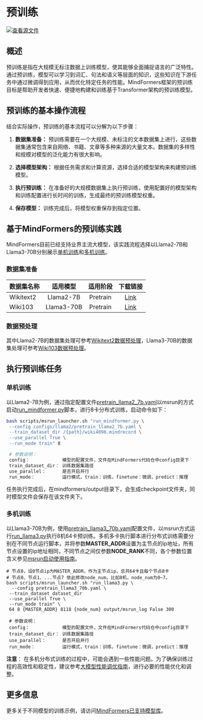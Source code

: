 # 预训练

[![查看源文件](https://mindspore-website.obs.cn-north-4.myhuaweicloud.com/website-images/master/resource/_static/logo_source.svg)](https://gitee.com/mindspore/docs/blob/master/docs/mindformers/docs/source_zh_cn/usage/pre_training.md)

## 概述

预训练是指在大规模无标注数据上训练模型，使其能够全面捕捉语言的广泛特性。通过预训练，模型可以学习到词汇、句法和语义等层面的知识，这些知识在下游任务中通过微调得到应用，从而优化特定任务的性能。MindFormers框架的预训练目标是帮助开发者快速、便捷地构建和训练基于Transformer架构的预训练模型。

## 预训练的基本操作流程

结合实际操作，预训练的基本流程可以分解为以下步骤：

1. **数据集准备：**
   预训练需要在一个大规模、未标注的文本数据集上进行，这些数据集通常包含来自网络、书籍、文章等多种来源的大量文本。数据集的多样性和规模对模型的泛化能力有很大影响。

2. **选择模型架构：**
   根据任务需求和计算资源，选择合适的模型架构来构建预训练模型。

3. **执行预训练：**
   在准备好的大规模数据集上执行预训练，使用配置好的模型架构和训练配置进行长时间的训练，生成最终的预训练模型权重。

4. **保存模型：**
   训练完成后，将模型权重保存到指定位置。

## 基于MindFormers的预训练实践

MindFormers目前已经支持业界主流大模型，该实践流程选择以Llama2-7B和Llama3-70B分别展示[单机训练](#单机训练)和[多机训练](#多机训练)。

### 数据集准备

| 数据集名称   |    适用模型    |   适用阶段   |                                      下载链接                                       |
|:--------|:----------:|:--------:|:-------------------------------------------------------------------------------:|
| Wikitext2 | Llama2-7B  | Pretrain | [Link](https://ascend-repo-modelzoo.obs.cn-east-2.myhuaweicloud.com/MindFormers/dataset/wikitext-2/wikitext-2-v1.zip) |
| Wiki103 | Llama3-70B | Pretrain |    [Link](https://dagshub.com/DagsHub/WIkiText-103/src/main/dataset/tokens)     |

### 数据预处理

其中Llama2-7B的数据集处理可参考[Wikitext2数据预处理](https://gitee.com/mindspore/mindformers/blob/dev/docs/model_cards/llama2.md#数据及权重准备)，Llama3-70B的数据集处理可参考[Wiki103数据预处理](https://gitee.com/mindspore/mindformers/blob/dev/research/llama3/llama3.md#数据集及权重准备)。

## 执行预训练任务

### 单机训练

以Llama2-7B为例，通过指定配置文件[pretrain_llama2_7b.yaml](https://gitee.com/mindspore/mindformers/blob/dev/configs/llama2/pretrain_llama2_7b.yaml)以msrun的方式启动[run_mindformer.py](https://gitee.com/mindspore/mindformers/blob/dev/run_mindformer.py)脚本，进行8卡分布式训练，启动命令如下：

```bash
bash scripts/msrun_launcher.sh "run_mindformer.py \
 --config configs/llama2/pretrain_llama2_7b.yaml \
 --train_dataset_dir /{path}/wiki4096.mindrecord \
 --use_parallel True \
 --run_mode train" 8

 # 参数说明：
 config：            模型的配置文件，文件在MindFormers代码仓中config目录下
 train_dataset_dir： 训练数据集路径
 use_parallel：      是否开启并行
 run_mode：          运行模式，train：训练，finetune：微调，predict：推理
 ```

任务执行完成后，在mindformers/output目录下，会生成checkpoint文件夹，同时模型文件会保存在该文件夹下。

### 多机训练

以Llama3-70B为例，使用[pretrain_llama3_70b.yaml](https://gitee.com/mindspore/mindformers/blob/dev/research/llama3/pretrain_llama3_70b.yaml)配置文件，以msrun方式运行[run_llama3.py](https://gitee.com/mindspore/mindformers/blob/dev/research/llama3/run_llama3.py)执行8机64卡预训练。多机多卡执行脚本进行分布式训练需要分别在不同节点运行脚本，并将参数**MASTER_ADDR**设置为主节点的ip地址，所有节点设置的ip地址相同，不同节点之间仅参数**NODE_RANK**不同，各个参数位置含义参见[msrun启动使用指南](https://www.mindspore.cn/docs/zh-CN/master/model_train/parallel/msrun_launcher.html)。

```shell
# 节点0，设0节点ip为MASTER_ADDR，作为主节点ip，总共64卡且每个节点8卡
# 节点0、节点1、...节点7 依此修改node_num，比如8机，node_num为0~7。
bash scripts/msrun_launcher.sh "run_llama3.py \
  --config pretrain_llama3_70b.yaml \
 --train_dataset dataset_dir
 --use_parallel True \
 --run_mode train" \
 64 8 {MASTER_ADDR} 8118 {node_num} output/msrun_log False 300

 # 参数说明：
 config：            模型的配置文件，文件在MindFormers代码仓中config目录下
 train_dataset_dir： 训练数据集路径
 use_parallel：      是否开启并行
 run_mode：          运行模式，train：训练，finetune：微调，predict：推理
```

**注意**： 在多机分布式训练的过程中，可能会遇到一些性能问题。为了确保训练过程的高效性和稳定性，建议参考[大模型性能调优指南](https://www.mindspore.cn/mindformers/docs/zh-CN/dev/perf_optimize/perf_optimize.html)，进行必要的性能优化和调整。

## 更多信息

更多关于不同模型的训练示例，请访问[MindFormers已支持模型库](https://www.mindspore.cn/mindformers/docs/zh-CN/dev/start/models.html)。